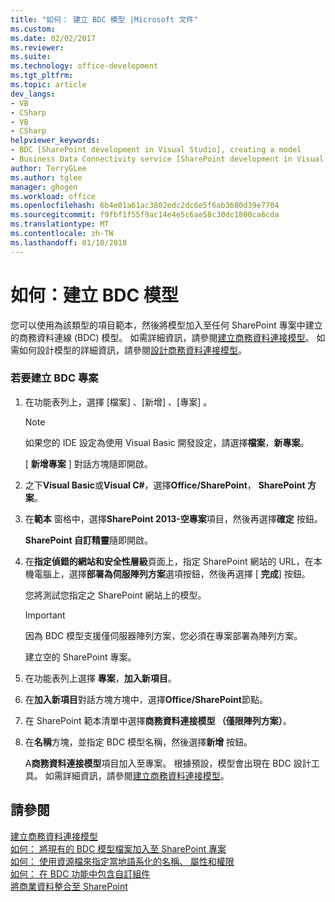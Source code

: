 ```yaml
---
title: "如何： 建立 BDC 模型 |Microsoft 文件"
ms.custom: 
ms.date: 02/02/2017
ms.reviewer: 
ms.suite: 
ms.technology: office-development
ms.tgt_pltfrm: 
ms.topic: article
dev_langs:
- VB
- CSharp
- VB
- CSharp
helpviewer_keywords:
- BDC [SharePoint development in Visual Studio], creating a model
- Business Data Connectivity service [SharePoint development in Visual Studio], creating a model
author: TerryGLee
ms.author: tglee
manager: ghogen
ms.workload: office
ms.openlocfilehash: 6b4e01a61ac3802edc2dc6e5f6ab3680d39e7704
ms.sourcegitcommit: f9fbf1f55f9ac14e4e5c6ae58c30dc1800ca6cda
ms.translationtype: MT
ms.contentlocale: zh-TW
ms.lasthandoff: 01/10/2018
---
```

# <a name="how-to-create-a-bdc-model"></a>如何：建立 BDC 模型
  您可以使用為該類型的項目範本，然後將模型加入至任何 SharePoint 專案中建立的商務資料連線 (BDC) 模型。 如需詳細資訊，請參閱[建立商務資料連接模型](../sharepoint/creating-a-business-data-connectivity-model.md)。 如需如何設計模型的詳細資訊，請參閱[設計商務資料連接模型](../sharepoint/designing-a-business-data-connectivity-model.md)。  
  
### <a name="to-create-a-bdc-project"></a>若要建立 BDC 專案  
  
1.  在功能表列上，選擇 [檔案] 、[新增] 、[專案] 。  
  
    > [!NOTE]  
    >  如果您的 IDE 設定為使用 Visual Basic 開發設定，請選擇**檔案**，**新專案**。  
  
     [ **新增專案** ] 對話方塊隨即開啟。  
  
2.  之下**Visual Basic**或**Visual C#**，選擇**Office/SharePoint**， **SharePoint 方案**。  
  
3.  在**範本** 窗格中，選擇**SharePoint 2013-空專案**項目，然後再選擇**確定** 按鈕。  
  
     **SharePoint 自訂精靈**隨即開啟。  
  
4.  在**指定偵錯的網站和安全性層級**頁面上，指定 SharePoint 網站的 URL，在本機電腦上，選擇**部署為伺服陣列方案**選項按鈕，然後再選擇 [ **完成**] 按鈕。  
  
     您將測試您指定之 SharePoint 網站上的模型。  
  
    > [!IMPORTANT]  
    >  因為 BDC 模型支援僅伺服器陣列方案，您必須在專案部署為陣列方案。  
  
     建立空的 SharePoint 專案。  
  
5.  在功能表列上選擇 **專案**，**加入新項目**。  
  
6.  在**加入新項目**對話方塊方塊中，選擇**Office/SharePoint**節點。  
  
7.  在 SharePoint 範本清單中選擇**商務資料連接模型 （僅限陣列方案）**。  
  
8.  在**名稱**方塊，並指定 BDC 模型名稱，然後選擇**新增** 按鈕。  
  
     A**商務資料連接模型**項目加入至專案。 根據預設，模型會出現在 BDC 設計工具。 如需詳細資訊，請參閱[建立商務資料連接模型](../sharepoint/creating-a-business-data-connectivity-model.md)。  
  
## <a name="see-also"></a>請參閱  
 [建立商務資料連接模型](../sharepoint/creating-a-business-data-connectivity-model.md)   
 [如何： 將現有的 BDC 模型檔案加入至 SharePoint 專案](../sharepoint/how-to-add-an-existing-bdc-model-file-to-a-sharepoint-project.md)   
 [如何： 使用資源檔來指定當地語系化的名稱、 屬性和權限](../sharepoint/how-to-use-a-resource-file-to-specify-localized-names-properties-and-permissions.md)   
 [如何： 在 BDC 功能中包含自訂組件](../sharepoint/how-to-include-a-custom-assembly-in-a-bdc-feature.md)   
 [將商業資料整合至 SharePoint](../sharepoint/integrating-business-data-into-sharepoint.md)  
  
  